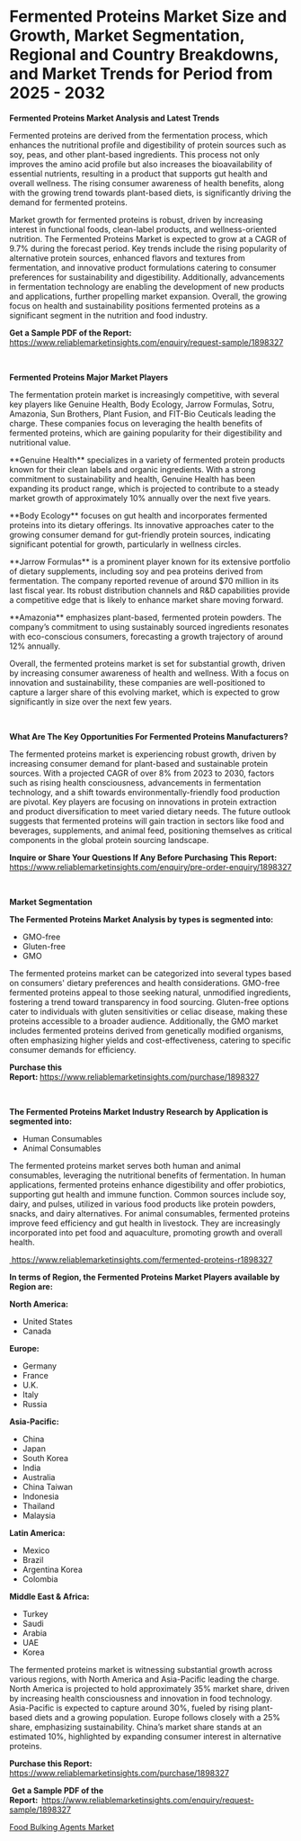 <p><h1>Fermented Proteins Market Size and Growth, Market Segmentation, Regional and Country Breakdowns, and Market Trends for Period from 2025 -  2032</h1></p><p><strong>Fermented Proteins Market Analysis and Latest Trends</strong></p>
<p><p>Fermented proteins are derived from the fermentation process, which enhances the nutritional profile and digestibility of protein sources such as soy, peas, and other plant-based ingredients. This process not only improves the amino acid profile but also increases the bioavailability of essential nutrients, resulting in a product that supports gut health and overall wellness. The rising consumer awareness of health benefits, along with the growing trend towards plant-based diets, is significantly driving the demand for fermented proteins.</p><p>Market growth for fermented proteins is robust, driven by increasing interest in functional foods, clean-label products, and wellness-oriented nutrition. The Fermented Proteins Market is expected to grow at a CAGR of 9.7% during the forecast period. Key trends include the rising popularity of alternative protein sources, enhanced flavors and textures from fermentation, and innovative product formulations catering to consumer preferences for sustainability and digestibility. Additionally, advancements in fermentation technology are enabling the development of new products and applications, further propelling market expansion. Overall, the growing focus on health and sustainability positions fermented proteins as a significant segment in the nutrition and food industry.</p></p>
<p><strong>Get a Sample PDF of the Report:&nbsp;</strong> <a href="https://www.reliablemarketinsights.com/enquiry/request-sample/1898327?utm_campaign=2443&utm_medium=2&utm_source=Github&utm_content=ia&utm_term=14022025&utm_id=fermented-proteins">https://www.reliablemarketinsights.com/enquiry/request-sample/1898327</a></p>
<p>&nbsp;</p>
<p><strong>Fermented Proteins Major Market Players</strong></p>
<p><p>The fermentation protein market is increasingly competitive, with several key players like Genuine Health, Body Ecology, Jarrow Formulas, Sotru, Amazonia, Sun Brothers, Plant Fusion, and FIT-Bio Ceuticals leading the charge. These companies focus on leveraging the health benefits of fermented proteins, which are gaining popularity for their digestibility and nutritional value.</p><p>**Genuine Health** specializes in a variety of fermented protein products known for their clean labels and organic ingredients. With a strong commitment to sustainability and health, Genuine Health has been expanding its product range, which is projected to contribute to a steady market growth of approximately 10% annually over the next five years.</p><p>**Body Ecology** focuses on gut health and incorporates fermented proteins into its dietary offerings. Its innovative approaches cater to the growing consumer demand for gut-friendly protein sources, indicating significant potential for growth, particularly in wellness circles.</p><p>**Jarrow Formulas** is a prominent player known for its extensive portfolio of dietary supplements, including soy and pea proteins derived from fermentation. The company reported revenue of around $70 million in its last fiscal year. Its robust distribution channels and R&D capabilities provide a competitive edge that is likely to enhance market share moving forward.</p><p>**Amazonia** emphasizes plant-based, fermented protein powders. The company’s commitment to using sustainably sourced ingredients resonates with eco-conscious consumers, forecasting a growth trajectory of around 12% annually.</p><p>Overall, the fermented proteins market is set for substantial growth, driven by increasing consumer awareness of health and wellness. With a focus on innovation and sustainability, these companies are well-positioned to capture a larger share of this evolving market, which is expected to grow significantly in size over the next few years.</p></p>
<p>&nbsp;</p>
<p><strong>What Are The Key Opportunities For Fermented Proteins Manufacturers?</strong></p>
<p><p>The fermented proteins market is experiencing robust growth, driven by increasing consumer demand for plant-based and sustainable protein sources. With a projected CAGR of over 8% from 2023 to 2030, factors such as rising health consciousness, advancements in fermentation technology, and a shift towards environmentally-friendly food production are pivotal. Key players are focusing on innovations in protein extraction and product diversification to meet varied dietary needs. The future outlook suggests that fermented proteins will gain traction in sectors like food and beverages, supplements, and animal feed, positioning themselves as critical components in the global protein sourcing landscape.</p></p>
<p><strong>Inquire or Share Your Questions If Any Before Purchasing This Report:</strong> <a href="https://www.reliablemarketinsights.com/enquiry/pre-order-enquiry/1898327?utm_campaign=2443&utm_medium=2&utm_source=Github&utm_content=ia&utm_term=14022025&utm_id=fermented-proteins">https://www.reliablemarketinsights.com/enquiry/pre-order-enquiry/1898327</a></p>
<p>&nbsp;</p>
<p><strong>Market Segmentation</strong></p>
<p><strong>The Fermented Proteins Market Analysis by types is segmented into:</strong></p>
<p><ul><li>GMO-free</li><li>Gluten-free</li><li>GMO</li></ul></p>
<p><p>The fermented proteins market can be categorized into several types based on consumers' dietary preferences and health considerations. GMO-free fermented proteins appeal to those seeking natural, unmodified ingredients, fostering a trend toward transparency in food sourcing. Gluten-free options cater to individuals with gluten sensitivities or celiac disease, making these proteins accessible to a broader audience. Additionally, the GMO market includes fermented proteins derived from genetically modified organisms, often emphasizing higher yields and cost-effectiveness, catering to specific consumer demands for efficiency.</p></p>
<p><strong>Purchase this Report:&nbsp;</strong><a href="https://www.reliablemarketinsights.com/purchase/1898327?utm_campaign=2443&utm_medium=2&utm_source=Github&utm_content=ia&utm_term=14022025&utm_id=fermented-proteins">https://www.reliablemarketinsights.com/purchase/1898327</a></p>
<p>&nbsp;</p>
<p><strong>The Fermented Proteins Market Industry Research by Application is segmented into:</strong></p>
<p><ul><li>Human Consumables</li><li>Animal Consumables</li></ul></p>
<p><p>The fermented proteins market serves both human and animal consumables, leveraging the nutritional benefits of fermentation. In human applications, fermented proteins enhance digestibility and offer probiotics, supporting gut health and immune function. Common sources include soy, dairy, and pulses, utilized in various food products like protein powders, snacks, and dairy alternatives. For animal consumables, fermented proteins improve feed efficiency and gut health in livestock. They are increasingly incorporated into pet food and aquaculture, promoting growth and overall health.</p></p>
<p><a href="https://www.reliablemarketinsights.com/fermented-proteins-r1898327?utm_campaign=2443&utm_medium=2&utm_source=Github&utm_content=ia&utm_term=14022025&utm_id=fermented-proteins">&nbsp;https://www.reliablemarketinsights.com/fermented-proteins-r1898327</a></p>
<p><strong>In terms of Region, the Fermented Proteins Market Players available by Region are:</strong></p>
<p>
    <p> <strong> North America: </strong>
        <ul>
            <li>United States</li>
            <li>Canada</li>
        </ul>
        </p> 
    <p> <strong> Europe: </strong>
        <ul>
            <li>Germany</li>
            <li>France</li>
            <li>U.K.</li>
            <li>Italy</li>
            <li>Russia</li>
        </ul>
        </p> 
    <p> <strong> Asia-Pacific: </strong>
        <ul>
            <li>China</li>
            <li>Japan</li>
            <li>South Korea</li>
            <li>India</li>
            <li>Australia</li>
            <li>China Taiwan</li>
            <li>Indonesia</li>
            <li>Thailand</li>
            <li>Malaysia</li>
        </ul>
        </p> 
    <p> <strong> Latin America: </strong>
        <ul>
            <li>Mexico</li>
            <li>Brazil</li>
            <li>Argentina Korea</li>
            <li>Colombia</li>
        </ul>
        </p> 
    <p> <strong> Middle East & Africa: </strong>
        <ul>
            <li>Turkey</li>
            <li>Saudi</li>
            <li>Arabia</li>
            <li>UAE</li>
            <li>Korea</li>
        </ul>
    </p>
    </p>
<p><p>The fermented proteins market is witnessing substantial growth across various regions, with North America and Asia-Pacific leading the charge. North America is projected to hold approximately 35% market share, driven by increasing health consciousness and innovation in food technology. Asia-Pacific is expected to capture around 30%, fueled by rising plant-based diets and a growing population. Europe follows closely with a 25% share, emphasizing sustainability. China’s market share stands at an estimated 10%, highlighted by expanding consumer interest in alternative proteins.</p></p>
<p><strong>Purchase this Report: </strong><a href="https://www.reliablemarketinsights.com/purchase/1898327?utm_campaign=2443&utm_medium=2&utm_source=Github&utm_content=ia&utm_term=14022025&utm_id=fermented-proteins">https://www.reliablemarketinsights.com/purchase/1898327</a></p>
<p>&nbsp;<strong>Get a Sample PDF of the Report:&nbsp;&nbsp;</strong><a href="https://www.reliablemarketinsights.com/enquiry/request-sample/1898327?utm_campaign=2443&utm_medium=2&utm_source=Github&utm_content=ia&utm_term=14022025&utm_id=fermented-proteins">https://www.reliablemarketinsights.com/enquiry/request-sample/1898327</a></p>
<p><strong></strong></p>
<p><p><a href="https://github.com/bornergabrielle89/Market-Research-Report-List-1/blob/main/food-bulking-agents-market.md?utm_campaign=2443&utm_medium=2&utm_source=Github&utm_content=ia&utm_term=14022025&utm_id=fermented-proteins">Food Bulking Agents Market</a></p></p>